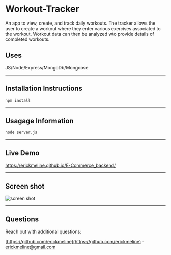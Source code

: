 # Workout-Tracker
An app to view, create, and track daily workouts. The tracker allows the user to create a workout where they enter various exercises associated to the workout. Workout data can then be analyzed wto provide details of completed workouts.

## Uses

JS/Node/Express/MongoDb/Mongoose

-----------

## Installation Instructions

```
npm install
```

-----------

## Usagage Information

```
node server.js
```

-----------

## Live Demo

https://erickmeline.github.io/E-Commerce_backend/

-----------

## Screen shot
![screen shot](./assets/images/screenshot.png)

-----------


## Questions
Reach out with additional questions:

[https://github.com/erickmeline](https://github.com/erickmeline) - [erickmeline@gmail.com](mailto://erickmeline@gmail.com)

